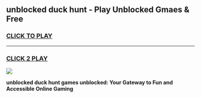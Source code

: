 
## unblocked duck hunt - Play Unblocked Gmaes & Free
<h3>
<a href="https://news.freeplayer.one?title=unblocked_duck_hunt&ref=23F">CLICK TO PLAY</a></h3>
<hr>

<h3>
<a href="https://news.freeplayer.one?title=unblocked_duck_hunt&ref=23F">CLICK 2 PLAY</a>
  
</h3>

<a href="https://news.freeplayer.one?title=unblocked_duck_hunt&ref=23F/"><img src="https://clearcache.store/games.png"></a>


**unblocked duck hunt games unblocked: Your Gateway to Fun and Accessible Online Gaming**
